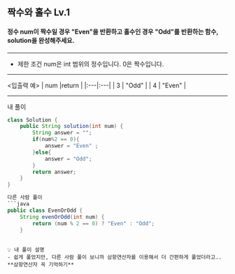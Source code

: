 
## 짝수와 홀수 Lv.1
#### 정수 num이 짝수일 경우 "Even"을 반환하고 홀수인 경우 "Odd"를 반환하는 함수, solution을 완성해주세요.

--- 
* 제한 조건
num은 int 범위의 정수입니다.
0은 짝수입니다.

--- 
<입출력 예>
| num	|return |
|:---|:---|
| 3 | "Odd" |
| 4 	| "Even" |

--- 
내 풀이 
```java
class Solution {
    public String solution(int num) {
        String answer = "";
        if(num%2 == 0){
            answer = "Even" ;
        }else{
            answer = "Odd";          
        }
        return answer;
    }
}

다른 사람 풀이
```java
public class EvenOrOdd {
    String evenOrOdd(int num) {
        return (num % 2 == 0) ? "Even" : "Odd";
    }
```

```

💡 내 풀이 설명
- 쉽게 풀었지만, 다른 사람 풀이 보니까 삼항연산자를 이용해서 더 간편하게 풀었더라고.. **삼항연산자 꼭 기억하기**